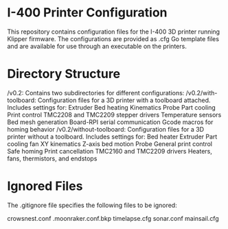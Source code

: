 # I-400 Printer Configuration
This repository contains configuration files for the I-400 3D printer running Klipper firmware. The configurations are provided as .cfg Go template files and are available for use through an executable on the printers.

# Directory Structure
/v0.2: Contains two subdirectories for different configurations:
/v0.2/with-toolboard: Configuration files for a 3D printer with a toolboard attached. Includes settings for:
Extruder
Bed heating
Kinematics
Probe
Part cooling
Print control
TMC2208 and TMC2209 stepper drivers
Temperature sensors
Bed mesh generation
Board-RPI serial communication
Gcode macros for homing behavior
/v0.2/without-toolboard: Configuration files for a 3D printer without a toolboard. Includes settings for:
Bed heater
Extruder
Part cooling fan
XY kinematics
Z-axis bed motion
Probe
General print control
Safe homing
Print cancellation
TMC2160 and TMC2209 drivers
Heaters, fans, thermistors, and endstops

# Ignored Files
The .gitignore file specifies the following files to be ignored:

crowsnest.conf
.moonraker.conf.bkp
timelapse.cfg
sonar.conf
mainsail.cfg
